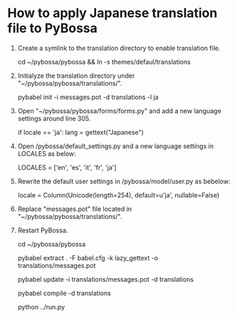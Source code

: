# How to apply Japanese translation file to PyBossa

1. Create a symlink to the translation directory to enable translation file. 
 
	cd ~/pybossa/pybossa && ln -s themes/defaul/translations

2. Initialyze the translation directory under "~/pybossa/pybossa/translations/".  

	pybabel init -i messages.pot -d translations -l ja

3. Open "~/pybossa/pybossa/forms/forms.py" and add a new language settings around line 305.

	if locale == 'ja':
	    lang = gettext("Japanese")

4. Open /pybossa/default_settings.py and a new language settings in LOCALES as below:

	LOCALES = ['en', 'es', 'it', 'fr', 'ja']


5. Rewrite the default user settings in /pybossa/model/user.py as bebelow:

	locale = Column(Unicode(length=254), default=u'ja', nullable=False)

6. Replace "messages.pot" file located in "~/pybossa/pybossa/translations/".

7. Restart PyBossa.

	cd ~/pybossa/pybossa

	pybabel extract . -F babel.cfg -k lazy_gettext -o translations/messages.pot

	pybabel update -i translations/messages.pot -d translations

	pybabel compile -d translations

	python ../run.py

